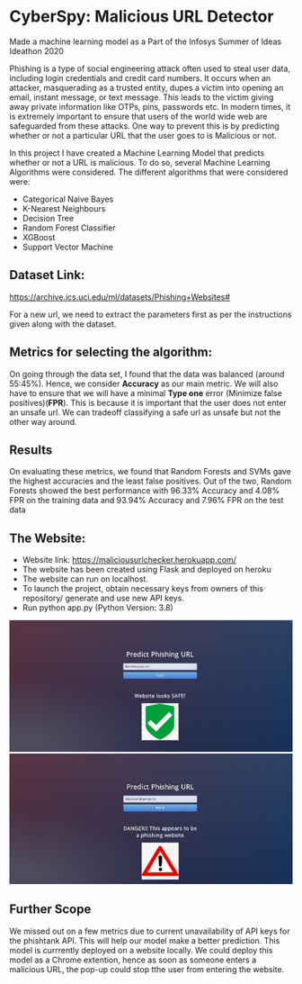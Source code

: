 # CyberSpy: Malicious URL Detector
Made a machine learning model as a Part of the Infosys Summer of Ideas Ideathon 2020

Phishing is a type of social engineering attack often used to steal user data, including login credentials and credit card numbers. It occurs when an attacker, masquerading as a trusted entity, dupes a victim into opening an email, instant message, or text message. This leads to the victim giving away private information like OTPs, pins, passwords etc. In modern times, it is extremely important to ensure that users of the world wide web are safeguarded from these attacks. One way to prevent this is by predicting whether or not a particular URL that the user goes to is Malicious or not. 

In this project I have created a Machine Learning Model that predicts whether or not a URL is malicious. To do so, several Machine Learning Algorithms were considered. The different algorithms that were considered were: 

- Categorical Naive Bayes
- K-Nearest Neighbours
- Decision Tree
- Random Forest Classifier
- XGBoost 
- Support Vector Machine

## Dataset Link:
https://archive.ics.uci.edu/ml/datasets/Phishing+Websites#

For a new url, we need to extract the parameters first as per the instructions given along with the dataset.


## Metrics for selecting the algorithm:
On going through the data set, I found that the data was balanced (around 55:45%). Hence, we consider **Accuracy** as our main metric. We will also have to ensure that we will have a minimal **Type one** error (Minimize false positives)(**FPR**). This is because it is important that the user does not enter an unsafe url. We can tradeoff classifying a safe url as unsafe but not the other way around.

## Results
On evaluating these metrics, we found that Random Forests and SVMs gave the highest accuracies and the least false positives. Out of the two, Random Forests showed the best performance with 96.33% Accuracy and 4.08% FPR on the training data and 93.94% Accuracy and 7.96% FPR on the test data

## The Website: 
- Website link: https://maliciousurlchecker.herokuapp.com/
- The website has been created using Flask and deployed on heroku
- The website can run on localhost.
- To launch the project, obtain necessary keys from owners of this repository/ generate and use new API keys.
- Run python app.py (Python Version: 3.8)

![screenshot](static/ss1.png)
![screenshot](static/ss2.png)

## Further Scope  
We missed out on a few metrics due to current unavailability of API keys for the phishtank API. This will help our model make a better prediction.
This model is currrently deployed on a website locally. We could deploy this model as a Chrome extention, hence as soon as someone enters a malicious URL, the pop-up could stop tthe user from entering the website.


